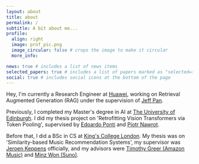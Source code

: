 ```yaml
---
layout: about
title: about
permalink: /
subtitle: A bit about me...
profile:
  align: right
  image: prof_pic.png
  image_circular: false # crops the image to make it circular
  more_info:

news: true # includes a list of news items
selected_papers: true # includes a list of papers marked as "selected={true}"
social: true # includes social icons at the bottom of the page
---
```


Hey, I'm currently a Research Engineer at [Huawei](https://www.huawei.com/en/corporate-information/research-development), working on Retrieval Augmented Generation (RAG) under the supervision of [Jeff Pan](https://scholar.google.com/citations?user=zLDAY8QAAAAJ&hl=es). 

Previously, I completed my Master's degree in AI at [The University of Edinburgh](https://www.ed.ac.uk/c/edinburgh-ai). I did my thesis project on 'Retrofitting Vision Transformers via Token Pooling', supervised by [Edoardo Ponti](https://scholar.google.ca/citations?user=tklL2q0AAAAJ&hl=en) and [Piotr Nawrot](https://scholar.google.com/citations?user=9wrNHUQAAAAJ&hl=en). 

Before that, I did a BSc in CS at [King's College London](https://www.kcl.ac.uk/informatics). My thesis was on 'Similarity-based Music Recommendation Systems', my supervisor was [Jeroen Keppens](https://scholar.google.co.uk/citations?user=6uEtmfoAAAAJ&hl=de) officially, and my advisors were [Timothy Greer (Amazon Music)](https://scholar.google.com/citations?user=sD2tSQ4AAAAJ&hl=en) and [Minz Won (Suno)](https://scholar.google.com/citations?user=x5rArQMAAAAJ&hl=en).
